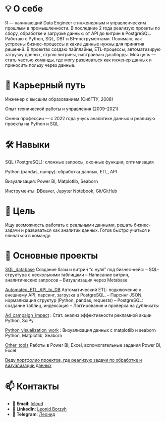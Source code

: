 # 💡 О себе

Я — начинающий Data Engineer с инженерным и управленческим прошлым в промышленности. В последние 2 года реализую проекты по сбору, обработке и загрузке данных: от API до витрин в PostgreSQL. Работаю с Python, SQL, DBT и BI-инструментами. Понимаю, как устроены бизнес-процессы и какие данные нужны для принятия решений.
В проектах создаю пайплайны, ETL-процессы, автоматизирую загрузку данных, строю витрины, настраиваю дашборды. Моя цель — стать частью команды, где могу развиваться как инженер данных и приносить пользу через данные.

# 🚀 Карьерный путь
Инженер с высшим образованием (СибГТУ, 2008)

Опыт технической работы и управления (2009–2021)

Смена профессии — с 2022 года учусь аналитике данных и реализую проекты на Python и SQL

# 🛠 Навыки
SQL (PostgreSQL): сложные запросы, оконные функции, оптимизация

Python (pandas, numpy): обработка данных, ETL, API

Визуализация: Power BI, Matplotlib, Seaborn

Инструменты: DBeaver, Jupyter Notebook, Git/GitHub

# 🎯 Цель
Ищу возможность работать с реальными данными, решать бизнес-задачи и развиваться как аналитик данных. Готов быстро учиться и вливаться в команду.



#  💼 Основные проекты

 [SQL_database](https://github.com/leonboroz/Portfolio/blob/main/SQL_database/README.md)   Создание базы и витрин “с нуля” под бизнес-кейс:
– SQL-структура с несколькими таблицами
– Написание витрин, аналитических запросов
– Визуализация через Metabase
 
 [Automated_ETL_API_to_DB](https://github.com/leonboroz/Portfolio/blob/main/Automated_ETL_API_to_DB/README.md)  Автоматический ETL: подключение к внешнему API, парсинг, загрузка в PostgreSQL.
– Парсинг JSON, нормализация структур (Python, pandas, requests)
– PostgreSQL: создание таблиц, индексация
– Логгирование и проверка на дубликаты
 
 [Ad_campaign_impact](https://github.com/leonboroz/Portfolio/blob/main/Ad_campaign_impact/README.md) : Стат. анализ эффективности рекламной акции  Python, SciPy 
 
 [Python_visualization_work](https://github.com/leonboroz/Portfolio/blob/main/Python_visualization_work/README.md) :  Визуализация данных с matplotlib и seaborn  Python, Matplotlib, Seaborn 
 
 [Other_tools](https://github.com/leonboroz/Portfolio/blob/main/Other_tools/README.md)   Работы в Power BI, Excel, вспомогательные задания  Power BI, Excel 

[Веду портфолио проектов, где реализую задачи по обработке и визуализации данных](https://github.com/leonboroz/Portfolio/blob/main/README.md)


# 📫 **Контакты**  

- 📩 **Email**: [Icloud](mailto:borozyakll@icloud.com)  
- 🔗 **LinkedIn**: [Leonid Borzyh](https://www.linkedin.com/feed/) 
- 📨 **Telegram**: [Леонид](https://t.me/Leonid_Borzyh)  



